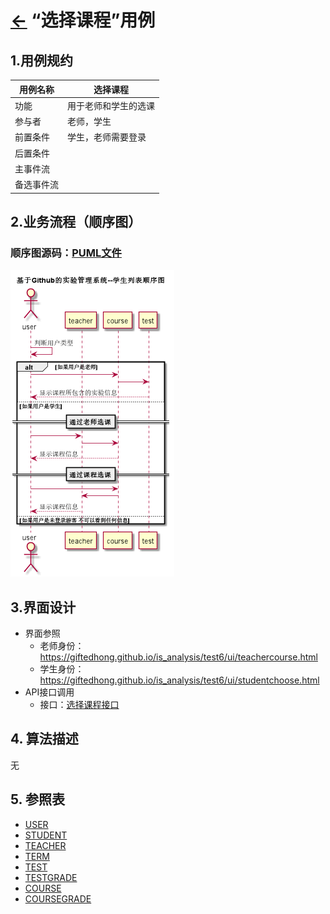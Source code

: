 # [←](../README.md) “选择课程”用例

## 1.用例规约
|用例名称|选择课程|
|-----|-----|
|功能 | 用于老师和学生的选课|
|参与者 | 老师，学生|
|前置条件|学生，老师需要登录|
|后置条件||
|主事件流||
|备选事件流||

## 2.业务流程（顺序图）
### 顺序图源码：[PUML文件](../puml/puml选择课程顺序图.puml)
![](../images/png选择课程顺序图.png)

## 3.界面设计
- 界面参照
    - 老师身份：https://giftedhong.github.io/is_analysis/test6/ui/teachercourse.html
    - 学生身份：https://giftedhong.github.io/is_analysis/test6/ui/studentchoose.html
- API接口调用
    - 接口：[选择课程接口](../others/getstudent.md)

## 4. 算法描述
无

## 5. 参照表
- [USER](数据库设计.md/#USER)
- [STUDENT](数据库设计.md/#STUDENT)
- [TEACHER](数据库设计.md/#TEACHER)
- [TERM](数据库设计.md/#TERM)
- [TEST](数据库设计.md/#TESTS)
- [TESTGRADE](数据库设计.md/#TESTGRADE)
- [COURSE](数据库设计.md/#COURSE)
- [COURSEGRADE](数据库设计.md/#COURSEGRADE)
